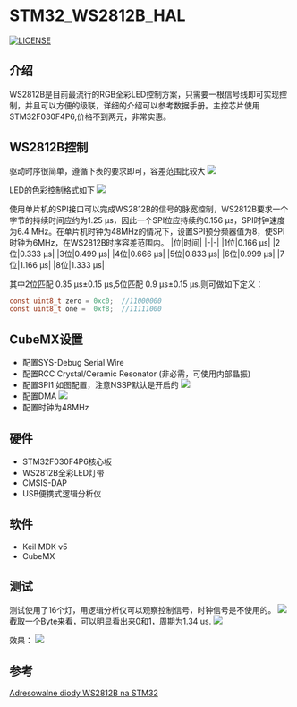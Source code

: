 # STM32_WS2812B_HAL
[![LICENSE](https://img.shields.io/badge/license-Anti%20996-blue.svg)](https://github.com/996icu/996.ICU/blob/master/LICENSE)

## 介绍
WS2812B是目前最流行的RGB全彩LED控制方案，只需要一根信号线即可实现控制，并且可以方便的级联，详细的介绍可以参考数据手册。主控芯片使用STM32F030F4P6,价格不到两元，非常实惠。

## WS2812B控制
驱动时序很简单，遵循下表的要求即可，容差范围比较大
![](http://qiniu.datasheep.cn/20191029015743.png)

LED的色彩控制格式如下
![](http://qiniu.datasheep.cn/20191029015905.png)

使用单片机的SPI接口可以完成WS2812B的信号的脉宽控制，WS2812B要求一个字节的持续时间应约为1.25 µs，因此一个SPI位应持续约0.156 µs，SPI时钟速度为6.4 MHz。在单片机时钟为48MHz的情况下，设置SPI预分频器值为8，使SPI时钟为6MHz，在WS2812B时序容差范围内。
|位|时间|
|-|-|
|1位|0.166 µs|
|2位|0.333 µs|
|3位|0.499 µs|
|4位|0.666 µs|
|5位|0.833 µs|
|6位|0.999 µs|
|7位|1.166 µs|
|8位|1.333 µs|

其中2位匹配 0.35 µs±0.15 µs,5位匹配 0.9 µs±0.15 µs.则可做如下定义：
``` c
const uint8_t zero = 0xc0;  //11000000
const uint8_t one =  0xf8;  //11111000
```

## CubeMX设置

* 配置SYS-Debug Serial Wire
* 配置RCC Crystal/Ceramic Resonator (非必需，可使用内部晶振)
* 配置SPI1 如图配置，注意NSSP默认是开启的
![](http://qiniu.datasheep.cn/20191029022007.png)
* 配置DMA 
![](http://qiniu.datasheep.cn/20191029022154.png)
* 配置时钟为48MHz

## 硬件
* STM32F030F4P6核心板
* WS2812B全彩LED灯带
* CMSIS-DAP 
* USB便携式逻辑分析仪

## 软件
* Keil MDK v5
* CubeMX

## 测试
测试使用了16个灯，用逻辑分析仪可以观察控制信号，时钟信号是不使用的。
![](http://qiniu.datasheep.cn/20191029022723.png)
截取一个Byte来看，可以明显看出来0和1，周期为1.34 us.
![](http://qiniu.datasheep.cn/20191029023110.png)

效果：
![](http://qiniu.datasheep.cn/LED_Test.gif)



## 参考
[Adresowalne diody WS2812B na STM32](https://msalamon.pl/adresowalne-diody-ws2812b-na-stm32-cz-1/)

